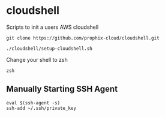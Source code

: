 # cloudshell
Scripts to init a users AWS cloudshell

```
git clone https://github.com/prophix-cloud/cloudshell.git
```

```
./cloudshell/setup-cloudshell.sh
```

Change your shell to zsh
```
zsh
```

## Manually Starting SSH Agent

```
eval $(ssh-agent -s)
ssh-add ~/.ssh/private_key
```